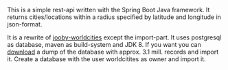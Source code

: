 This is a simple rest-api written with the Spring Boot Java framework. It returns cities/locations within a radius
specified by latitude and longitude in json-format.

It is a rewrite of [jooby-worldcities][2] except the import-part. It uses postgresql as database, maven as build-system
and JDK 8. If you want you can [download][1] a dump of the database with approx. 3.1 mill. records and import it.
Create a database with the user worldcitites as owner and import it.

[1]: https://dl.dropboxusercontent.com/u/2729115/worldcities.zip
[2]: https://github.com/kometen/jooby-worldcities
